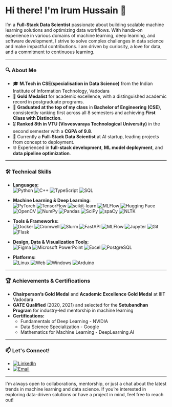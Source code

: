 # Hi there! I'm Irum Hussain 👋

I’m a **Full-Stack Data Scientist** passionate about building scalable machine learning solutions and optimizing data workflows. With hands-on experience in various domains of machine learning, deep learning, and software development, I strive to solve complex challenges in data science and make impactful contributions. I am driven by curiosity, a love for data, and a commitment to continuous learning.

---

### 🔍 About Me
- 🎓 **M.Tech in CSE(specialisation in Data Science)** from the Indian Institute of Information Technology, Vadodara
- 🏅 **Gold Medalist** for academic excellence, with a distinguished academic record in postgraduate programs.
- 🥇 **Graduated at the top of my class** in **Bachelor of Engineering (CSE)**, consistently ranking first across all 8 semesters and achieving **First Class with Distinction**.
- 🎖️ **Ranked 8th in VTU (Visvesvaraya Technological University)** in the second semester with a **CGPA of 9.8**.
- 💼 Currently a **Full-Stack Data Scientist** at AI startup, leading projects from concept to deployment.
- 🌐 Experienced in **full-stack development**, **ML model deployment**, and **data pipeline optimization**.

---


### 🛠️ Technical Skills

- **Languages:**  
  ![Python](https://img.shields.io/badge/Python-3776AB?style=flat&logo=python&logoColor=white)
  ![C++](https://img.shields.io/badge/C++-00599C?style=flat&logo=c%2B%2B&logoColor=white)
  ![TypeScript](https://img.shields.io/badge/TypeScript-007ACC?style=flat&logo=typescript&logoColor=white)
  ![SQL](https://img.shields.io/badge/SQL-316192?style=flat&logo=postgresql&logoColor=white)

- **Machine Learning & Deep Learning:**  
  ![PyTorch](https://img.shields.io/badge/PyTorch-EE4C2C?style=flat&logo=pytorch&logoColor=white)
  ![TensorFlow](https://img.shields.io/badge/TensorFlow-FF6F00?style=flat&logo=tensorflow&logoColor=white)
  ![scikit-learn](https://img.shields.io/badge/scikit--learn-F7931E?style=flat&logo=scikit-learn&logoColor=white)
  ![MLFlow](https://img.shields.io/badge/MLFlow-0194E2?style=flat&logo=mlflow&logoColor=white)
  ![Hugging Face](https://img.shields.io/badge/Hugging_Face-FFD700?style=flat&logo=huggingface&logoColor=black)
  ![OpenCV](https://img.shields.io/badge/OpenCV-5C3EE8?style=flat&logo=opencv&logoColor=white)
  ![NumPy](https://img.shields.io/badge/NumPy-013243?style=flat&logo=numpy&logoColor=white)
  ![Pandas](https://img.shields.io/badge/Pandas-150458?style=flat&logo=pandas&logoColor=white)
  ![SciPy](https://img.shields.io/badge/SciPy-8CAAE6?style=flat&logo=scipy&logoColor=white)
  ![spaCy](https://img.shields.io/badge/spaCy-09A3D5?style=flat&logo=spacy&logoColor=white)
  ![NLTK](https://img.shields.io/badge/NLTK-02324B?style=flat&logo=nltk&logoColor=white)

- **Tools & Frameworks:**  
  ![Docker](https://img.shields.io/badge/Docker-2496ED?style=flat&logo=docker&logoColor=white)
  ![Cromwell](https://img.shields.io/badge/Cromwell-4A4A55?style=flat&logo=google-cloud&logoColor=white)
  ![Slurm](https://img.shields.io/badge/Slurm-3776AB?style=flat&logo=slurm&logoColor=white)
  ![FastAPI](https://img.shields.io/badge/FastAPI-009688?style=flat&logo=fastapi&logoColor=white)
  ![MLFlow](https://img.shields.io/badge/MLFlow-0194E2?style=flat&logo=mlflow&logoColor=white)
  ![Jupyter](https://img.shields.io/badge/Jupyter-F37626?style=flat&logo=jupyter&logoColor=white)
  ![Git](https://img.shields.io/badge/Git-F05032?style=flat&logo=git&logoColor=white)
  ![Flask](https://img.shields.io/badge/Flask-000000?style=flat&logo=flask&logoColor=white)
 
- **Design, Data & Visualization Tools:**  
  ![Figma](https://img.shields.io/badge/Figma-F24E1E?style=flat&logo=figma&logoColor=white)
  ![Microsoft PowerPoint](https://img.shields.io/badge/PowerPoint-B7472A?style=flat&logo=microsoft-powerpoint&logoColor=white) 
  ![Excel](https://img.shields.io/badge/Microsoft_Excel-217346?style=flat&logo=microsoft-excel&logoColor=white)
  ![PostgreSQL](https://img.shields.io/badge/PostgreSQL-336791?style=flat&logo=postgresql&logoColor=white)

- **Platforms:**  
  ![Linux](https://img.shields.io/badge/Linux-FCC624?style=flat&logo=linux&logoColor=black)
  ![Web](https://img.shields.io/badge/Web-333333?style=flat&logo=web&logoColor=white)
  ![Windows](https://img.shields.io/badge/Windows-0078D6?style=flat&logo=windows&logoColor=white)
  ![Arduino](https://img.shields.io/badge/Arduino-00979D?style=flat&logo=arduino&logoColor=white)

---

### 🏆 Achievements & Certifications
- **Chairperson’s Gold Medal** and **Academic Excellence Gold Medal** at IIIT Vadodara
- **GATE Qualified** (2020, 2021) and selected for the **Setubandhan Program** for industry-led mentorship in machine learning
- **Certifications:**  
  - Fundamentals of Deep Learning - NVIDIA  
  - Data Science Specialization - Google  
  - Mathematics for Machine Learning - DeepLearning.AI  

---

### 📫 Let's Connect!
- [![LinkedIn](https://img.shields.io/badge/LinkedIn-Irum_Hussain-blue?style=flat&logo=linkedin)](https://www.linkedin.com/in/irum-hussain-4b3957140/)
- [![Email](https://img.shields.io/badge/Email-hussainirum098%40gmail.com-red?style=flat&logo=gmail)](mailto:hussainirum098@gmail.com)

---

I'm always open to collaborations, mentorship, or just a chat about the latest trends in machine learning and data science. If you’re interested in exploring data-driven solutions or have a project in mind, feel free to reach out!


<!--
**irumh/irumh** is a ✨ _special_ ✨ repository because its `README.md` (this file) appears on your GitHub profile.

Here are some ideas to get you started:

- 🔭 I’m currently working on ...
- 🌱 I’m currently learning ...
- 👯 I’m looking to collaborate on ...
- 🤔 I’m looking for help with ...
- 💬 Ask me about ...
- 📫 How to reach me: ...
### 📈 Featured Projects
Here are some highlights of my work:

- **[Bankruptcy Prediction using Textual Data](#)**  
  A BERT-based model to predict corporate bankruptcy using 10-K disclosures, achieving a high AUC of 0.9.

- **[Antigen-Specific Antibody Design](#)**  
  Developed a diffusion-based generative model to enhance antibody design with 60% improved amino acid recovery and lower RMSD values.

- **[Personalized Course Recommendation System](#)**  
  Created a collaborative filtering system to recommend courses based on user behavior and preferences.

Explore more of my work in the pinned repositories below! 🔽

### 💼 Professional Experience
- **Full-Stack Data Scientist at Aganitha Cognitive Solutions**  
  Developing a new platform with a focus on product design, backend infrastructure, and UI alignment. Designed ML models and streamlined automation processes for antibody prediction and binding affinity, achieving significant efficiency and accuracy improvements.
  
- **Research Intern at the Indian Institute of Science, Bangalore**  
  Focused on analyzing stack usage in embedded applications, essential for ensuring functional safety and memory management in real-time systems.

---
- 😄 Pronouns: ...
- ⚡ Fun fact: ...
-->
